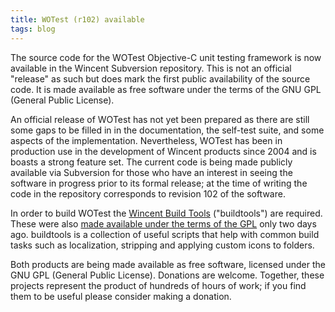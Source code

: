 ```yaml
---
title: WOTest (r102) available
tags: blog
---
```


The source code for the WOTest Objective-C unit testing framework is now available in the Wincent Subversion repository. This is not an official "release" as such but does mark the first public availability of the source code. It is made available as free software under the terms of the GNU GPL (General Public License).

An official release of WOTest has not yet been prepared as there are still some gaps to be filled in in the documentation, the self-test suite, and some aspects of the implementation. Nevertheless, WOTest has been in production use in the development of Wincent products since 2004 and is boasts a strong feature set. The current code is being made publicly available via Subversion for those who have an interest in seeing the software in progress prior to its formal release; at the time of writing the code in the repository corresponds to revision 102 of the software.

In order to build WOTest the [Wincent Build Tools](http://wincent.com/a/products/buildtools/) ("buildtools") are required. These were also [made available under the terms of the GPL](http://wincent.com/a/news/archives/2006/09/wincent_buildto.php) only two days ago. buildtools is a collection of useful scripts that help with common build tasks such as localization, stripping and applying custom icons to folders.

Both products are being made available as free software, licensed under the GNU GPL (General Public License). Donations are welcome. Together, these projects represent the product of hundreds of hours of work; if you find them to be useful please consider making a donation.
